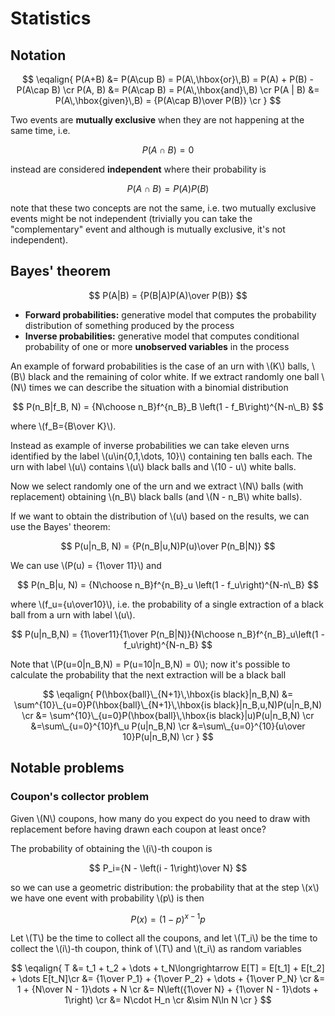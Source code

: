 # Statistics

## Notation

$$
\eqalign{
P(A+B)  &= P(A\cup B) = P(A\,\hbox{or}\,B) = P(A) + P(B) - P(A\cap B)  \cr
P(A, B) &= P(A\cap B) = P(A\,\hbox{and}\,B) \cr
P(A | B) &= P(A\,\hbox{given}\,B) = {P(A\cap B)\over P(B)} \cr
}
$$

Two events are **mutually exclusive** when they are not happening at the same
time, i.e.

$$
P(A\cap B) = 0
$$

instead are considered **independent** where their probability is

$$
P(A \cap B) = P(A)P(B)
$$

note that these two concepts are not the same, i.e. two mutually exclusive
events might be not independent (trivially you can take the "complementary"
event and although is mutually exclusive, it's not independent).

## Bayes' theorem

$$
P(A|B) = {P(B|A)P(A)\over P(B)}
$$

 - **Forward probabilities:** generative model that computes the probability
   distribution of something produced by the process
 - **Inverse probabilities:** generative model that computes conditional
   probability of one or more **unobserved variables** in the process

An example of forward probabilities is the case of an urn with \\(K\\) balls,
\\(B\\) black and the remaining of color white. If we extract randomly one ball
\\(N\\) times we can describe the situation with a binomial distribution

$$
P(n_B|f_B, N) = {N\choose n_B}f^{n_B}_B \left(1 - f_B\right)^{N-n\_B}
$$

where \\(f_B={B\over K}\\).

Instead as example of inverse probabilities we can take eleven urns identified
by the label \\(u\in\{0,1,\dots, 10\}\\) containing ten balls each. The urn with
label \\(u\\) contains \\(u\\) black balls and \\(10 - u\\) white balls.

Now we select randomly one of the urn and we extract \\(N\\) balls (with
replacement) obtaining \\(n_B\\) black balls (and \\(N - n_B\\) white balls).

If we want to obtain the distribution of \\(u\\) based on the results, we can
use the Bayes' theorem:

$$
P(u|n_B, N) = {P(n_B|u,N)P(u)\over P(n_B|N)}
$$

We can use \\(P(u) = {1\over 11}\\) and

$$
P(n_B|u, N) = {N\choose n_B}f^{n_B}_u \left(1 - f_u\right)^{N-n\_B}
$$

where \\(f_u={u\over10}\\), i.e. the probability of a single extraction of a
black ball from a urn with label \\(u\\).

$$
P(u|n_B,N) = {1\over11}{1\over P(n_B|N)}{N\choose n_B}f^{n_B}_u\left(1 - f_u\right)^{N-n_B}
$$

Note that \\(P(u=0|n_B,N) = P(u=10|n_B,N) = 0\\); now it's possible to calculate
the probability that the next extraction will be a black ball

$$
\eqalign{
P(\hbox{ball}\_{N+1}\,\hbox{is black}|n_B,N) &= \sum^{10}\_{u=0}P(\hbox{ball}\_{N+1}\,\hbox{is black}|n_B,u,N)P(u|n_B,N) \cr
&= \sum^{10}\_{u=0}P(\hbox{ball}\,\hbox{is black}|u)P(u|n_B,N) \cr
&=\sum\_{u=0}^{10}f\_u P(u|n_B,N) \cr
&=\sum\_{u=0}^{10}{u\over 10}P(u|n_B,N) \cr
}
$$

## Notable problems

### Coupon's collector problem

Given \\(N\\) coupons, how many do you expect do you need to draw with
replacement before having drawn each coupon at least once?

The probability of obtaining the \\(i\\)-th coupon is

$$
P_i={N - \left(i - 1\right)\over N}
$$

so we can use a geometric distribution: the probability that at the step \\(x\\)
we have one event with probability \\(p\\) is then

$$
P(x) = \left(1 - p\right)^{x - 1}p
$$

Let \\(T\\) be the time to collect all the coupons, and let \\(T_i\\) be the
time to collect the \\(i\\)-th coupon, think of \\(T\\) and \\(t_i\\) as random
variables

$$
\eqalign{
T &= t_1 + t_2 + \dots + t_N\longrightarrow E[T] = E[t_1] + E[t_2] + \dots E[t_N]\cr
  &= {1\over P_1} + {1\over P_2} + \dots + {1\over P_N} \cr
  &= 1 + {N\over N - 1}\dots + N \cr
  &= N\left({1\over N} + {1\over N - 1}\dots + 1\right) \cr
  &= N\cdot H_n \cr
  &\sim N\ln N \cr
}
$$
